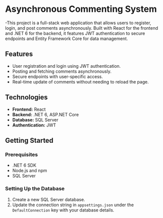 # Asynchronous Commenting System

-This project is a full-stack web application that allows users to register, login, and post comments asynchronously. Built with React for the frontend and .NET 6 for the backend, it features JWT authentication to secure endpoints and Entity Framework Core for data management.

## Features

- User registration and login using JWT authentication.
- Posting and fetching comments asynchronously.
- Secure endpoints with user-specific access.
- Real-time update of comments without needing to reload the page.

## Technologies

- **Frontend:** React
- **Backend:** .NET 6, ASP.NET Core
- **Database:** SQL Server
- **Authentication:** JWT

## Getting Started

### Prerequisites

- .NET 6 SDK
- Node.js and npm
- SQL Server

### Setting Up the Database

1. Create a new SQL Server database.
2. Update the connection string in `appsettings.json` under the `DefaultConnection` key with your database details.
